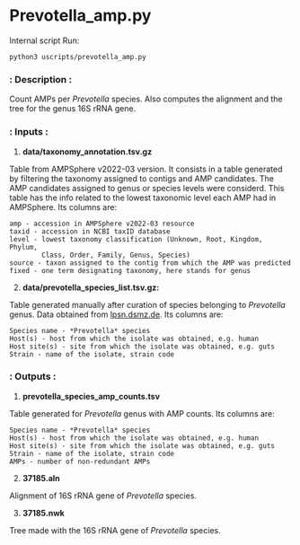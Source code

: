 # Prevotella_amp.py

Internal script
Run:

```
python3 uscripts/prevotella_amp.py
```

### : Description :

Count AMPs per *Prevotella* species. Also computes the alignment and the tree for
the genus 16S rRNA gene.

### : Inputs :

1. **data/taxonomy_annotation.tsv.gz**

Table from AMPSphere v2022-03 version. It consists in a table generated by filtering
the taxonomy assigned to contigs and AMP candidates. The AMP candidates assigned to
genus or species levels were considerd. This table has the info related to the
lowest taxonomic level each AMP had in AMPSphere. Its columns are:
    
    amp - accession in AMPSphere v2022-03 resource
    taxid - accession in NCBI taxID database
    level - lowest taxonomy classification (Unknown, Root, Kingdom, Phylum,
            Class, Order, Family, Genus, Species)
    source - taxon assigned to the contig from which the AMP was predicted
    fixed - one term designating taxonomy, here stands for genus

2. **data/prevotella_species_list.tsv.gz:**

Table generated manually after curation of species belonging to *Prevotella* genus.
Data obtained from [lpsn.dsmz.de](https://lpsn.dsmz.de). Its columns are:

    Species name - *Prevotella* species
    Host(s) - host from which the isolate was obtained, e.g. human
    Host site(s) - site from which the isolate was obtained, e.g. guts
    Strain - name of the isolate, strain code


### : Outputs :

1. **prevotella_species_amp_counts.tsv**

Table generated for *Prevotella* genus with AMP counts.
Its columns are:

    Species name - *Prevotella* species
    Host(s) - host from which the isolate was obtained, e.g. human
    Host site(s) - site from which the isolate was obtained, e.g. guts
    Strain - name of the isolate, strain code
    AMPs - number of non-redundant AMPs


2. **37185.aln**

Alignment of 16S rRNA gene of *Prevotella* species.

3. **37185.nwk**

Tree made with the 16S rRNA gene of *Prevotella* species.

